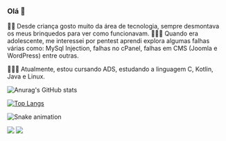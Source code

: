 

### Olá 👋

👶🏽 Desde criança gosto muito da área de tecnologia, sempre desmontava os meus brinquedos para ver como funcionavam.
🧍🏽‍♂️ Quando era adolescente, me interessei por pentest  aprendi explora algumas falhas várias como: MySql Injection, falhas no cPanel, falhas em CMS (Joomla e WordPress) entre outras.

👨🏽‍💻 Atualmente, estou cursando ADS, estudando a linguagem C, Kotlin, Java e Linux.

![Anurag's GitHub stats](https://github-readme-stats.vercel.app/api?username=lucaslcslcs1998&theme=github_dark&show_icons=true)


[![Top Langs](https://github-readme-stats.vercel.app/api/top-langs/?username=lucaslcslcs1998&theme=github_dark&layout=compact&show_icons=true)](https://github.com/anuraghazra/github-readme-stats)

![Snake animation](https://github.com/lucaslcslcs1998/lucaslcslcs1998/blob/output/github-contribution-grid-snake.svg)

[<img src = "https://img.shields.io/badge/linkedin-%230077B5.svg?&style=for-the-badge&logo=linkedin&logoColor=white" />](https://www.linkedin.com/in/lucaslcslcs1998/) [<img src = "https://img.shields.io/badge/instagram-%23E4405F.svg?&style=for-the-badge&logo=instagram&logoColor=white">](https://www.instagram.com/lucaslcslcs1998/)
